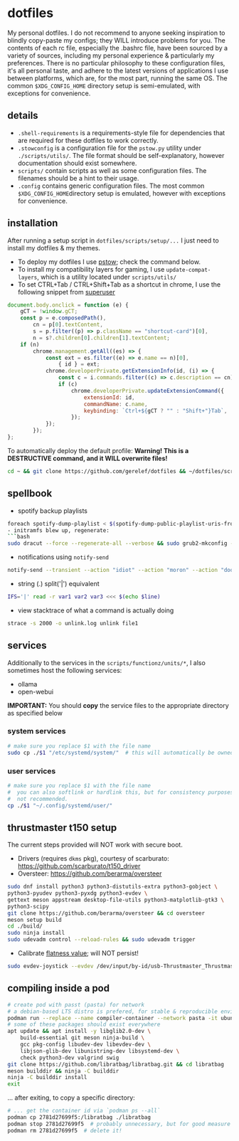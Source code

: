 # dotfiles

My personal dotfiles. I do not recommend to anyone seeking inspiration to blindly copy-paste my configs; they WILL introduce problems for you. The contents of each rc file, especially the .bashrc file, have been sourced by a variety of sources, including my personal experience & particularly my preferences.
There is no particular philosophy to these configuration files, it's all personal taste, and adhere to the latest versions of applications I use between platforms, which are, for the most part, running the same OS.
The common `$XDG_CONFIG_HOME` directory setup is semi-emulated, with exceptions for convenience.

## details

- `.shell-requirements` is a requirements-style file for dependencies that are required for these dotfiles to work correctly.
- `.stowconfig` is a configuration file for the `pstow.py` utility under `./scripts/utils/`. The file format should be self-explanatory, however documentation should exist somewhere.
- `scripts/` contain scripts as well as some configuration files. The filenames should be a hint to their usage.
- `.config` contains generic configuration files. The most common `$XDG_CONFIG_HOME`directory setup is emulated, however with exceptions for convenience.

## installation

After running a setup script in `dotfiles/scripts/setup/...` I just need to install my dotfiles & my themes.

- To deploy my dotfiles I use [pstow](https://github.com/gerelef/pstow); check the command below.
- To install my compatibility layers for gaming, I use `update-compat-layers`, which is a utility located under `scripts/utils/`
- To set CTRL+Tab / CTRL+Shift+Tab as a shortcut in chrome, I use the following snippet from [superuser](https://superuser.com/questions/104917/chrome-tab-ordering/1326712#1326712)

```js
document.body.onclick = function (e) {
    gCT = !window.gCT;
    const p = e.composedPath(),
        cn = p[0].textContent,
        s = p.filter((p) => p.className == "shortcut-card")[0],
        n = s?.children[0].children[1].textContent;
    if (n)
        chrome.management.getAll((es) => {
            const ext = es.filter((e) => e.name == n)[0],
                { id } = ext;
            chrome.developerPrivate.getExtensionInfo(id, (i) => {
                const c = i.commands.filter((c) => c.description == cn)[0];
                if (c)
                    chrome.developerPrivate.updateExtensionCommand({
                        extensionId: id,
                        commandName: c.name,
                        keybinding: `Ctrl+${gCT ? "" : "Shift+"}Tab`,
                    });
            });
        });
};
```

To automatically deploy the default profile:
**Warning! This is a DESTRUCTIVE command, and it WILL overwrite files!**

```bash
cd ~ && git clone https://github.com/gerelef/dotfiles && ~/dotfiles/scripts/functionz/pstow --source ~/dotfiles --target ~ --profile default --force --yes
```

## spellbook

- spotify backup playlists

````bash
foreach spotify-dump-playlist < $(spotify-dump-public-playlist-uris-from-profile 'YOUR_PROFILE_URI_HERE')```
- initramfs blew up, regenerate:
```bash
sudo dracut --force --regenerate-all --verbose && sudo grub2-mkconfig -o /boot/grub2/grub.cfg
````

- notifications using `notify-send`

```bash
notify-send --transient --action "idiot" --action "moron" --action "doofus" Test 'hello world!'
```

- string (.) split('|') equivalent

```bash
IFS='|' read -r var1 var2 var3 <<< $(echo $line)
```

- view stacktrace of what a command is actually doing

```bash
strace -s 2000 -o unlink.log unlink file1
```

## services

Additionally to the services in the `scripts/functionz/units/*`, I also sometimes host the following services:

- ollama
- open-webui

**IMPORTANT:** You should **copy** the service files to the appropriate directory as specified below

### system services

```bash
# make sure you replace $1 with the file name
sudo cp ./$1 "/etc/systemd/system/"  # this will automatically be owned by root
```

### user services

```bash
# make sure you replace $1 with the file name
#  you can also softlink or hardlink this, but for consistency purposes it is
#  not recommended.
cp ./$1 "~/.config/systemd/user/"
```

## thrustmaster t150 setup

The current steps provided will NOT work with secure boot.

- Drivers (requires `dkms` pkg), courtesy of scarburato:
  https://github.com/scarburato/t150_driver
- Oversteer:
  https://github.com/berarma/oversteer

```bash
sudo dnf install python3 python3-distutils-extra python3-gobject \
python3-pyudev python3-pyxdg python3-evdev \
gettext meson appstream desktop-file-utils python3-matplotlib-gtk3 \
python3-scipy
git clone https://github.com/berarma/oversteer && cd oversteer
meson setup build
cd ./build/
sudo ninja install
sudo udevadm control --reload-rules && sudo udevadm trigger
```

- Calibrate [flatness value](https://forum.scssoft.com/viewtopic.php?t=273373); will NOT persist!

```bash
sudo evdev-joystick --evdev /dev/input/by-id/usb-Thrustmaster_Thrustmaster_T150RS-event-joystick --d 0
```

## compiling inside a pod

```bash
# create pod with passt (pasta) for network
# a debian-based LTS distro is prefered, for stable & reproducible environments
podman run --replace --name compiler-container --network pasta -it ubuntu:20.04 /bin/bash
# some of these packages should exist everywhere
apt update && apt install -y libglib2.0-dev \
    build-essential git meson ninja-build \
    gcc pkg-config libudev-dev libevdev-dev \
    libjson-glib-dev libunistring-dev libsystemd-dev \
    check python3-dev valgrind swig
git clone https://github.com/libratbag/libratbag.git && cd libratbag
meson builddir && ninja -C builddir
ninja -C builddir install
exit
```

... after exiting, to copy a specific directory:

```bash
# ... get the container id via `podman ps --all`
podman cp 2781d27699f5:/libratbag ./libratbag
podman stop 2781d27699f5  # probably unnecessary, but for good measure
podman rm 2781d27699f5  # delete it!
```
